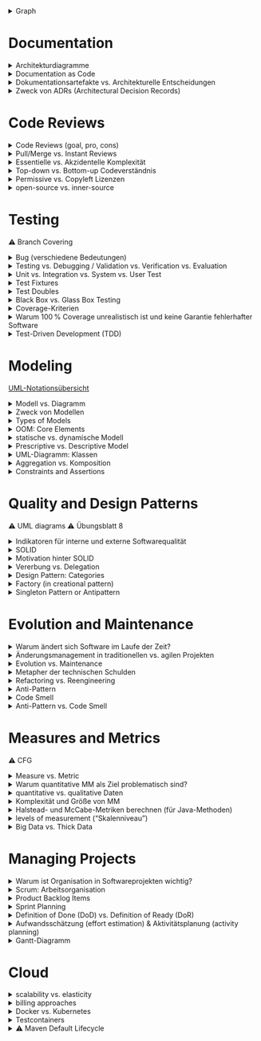 <details>
<summary>Graph</summary>

# Something

> \
> GradHardw\
> y\
> ss

- [ ] GradHardw DokuchaevaLiliia BoldakovDmytro KonnektZuferl
    - Grad - max. число соседей
    - Hardwareaufwand

Kantenkonnektivität - `min`\
_Netzwerk unterbrechen_<br>
Zuverlässigkeit

</details>

# Documentation

<details> <summary>Architekturdiagramme</summary>

<img src="./images/architecture.png" alt="Klassendiagramm" width="400"/>

→ In CampusCoffee realisiert über Maven-Submodule
</details> <details> <summary>Documentation as Code</summary>

- Konzept: Dokumentation = Teil des Codes
    - Formate: Markdown
    - Tools: Git, Linter

</details> <details> <summary>Dokumentationsartefakte vs. Architekturelle Entscheidungen</summary>

- **Dokumentationsartefakte** = z. B. UML-Diagramme, Paketstrukturen, Code-Kommentare
- **Architekturelle Entscheidungen (ADRs)** = z. B. Microservices statt Monolith\
→ ADRs sind entscheidungsorientiert, Artefakte zustandsorientiert

</details> <details> <summary>Zweck von ADRs (Architectural Decision Records)</summary>

- Ziel: Dokumentation von Entscheidungen, die beeinflussen:
    - Architekturstruktur
    - Softwarequalität
    - Schnittstellen
→ z. B. Entscheidung für Microservices statt Monolith
</details>

# Code Reviews

<details>

<summary>Code Reviews (goal, pro, cons)</summary>

![alt text](./images/pair_pr.png)\
Ziel: Konzentration auf Qualität, Probleme und Zusammenarbeit (*Pair Programming*)

- +:
    - Höhere Codequalität und Fehlervorbeugung
    - Wissenstransfer im Team
    - Gemeinsame Verantwortung für Code
- -:
    - Langsame Rückmeldung
    - Zu große Codeänderungen auf einmal
    - Konflikte im Review-Prozess
    - Aufwand für Reviewer (Zeit, Aufmerksamkeit)

</details>


<details>

<summary>Pull/Merge vs. Instant Reviews</summary>

- **Instant Reviews**: direkter und interaktiver, z. B. Pair Programming
- **PR-/MR-Reviews**: über Pull/Merge Requests, dokumentiert, besser für größere Teams
![alt text](./images/pr_mr_rew.png)
</details>


<details>

<summary>Essentielle vs. Akzidentelle Komplexität</summary>

- **Essentielle Komplexität**: ergibt sich aus der Natur des Problems (z. B. Mathe-Formel)
- **Akzidentelle Komplexität**: entsteht durch schlechte Architektur, fehlende Dokumentation\
→ Ziel: akzidentelle Komplexität minimieren

</details>


<details>

<summary>Top-down vs. Bottom-up Codeverständnis</summary>

- **Top-down**: Startet mit Vorwissen und Hypothesen → prüft durch Code-Analyse
- **Bottom-up**: Kein Vorwissen → Schrittweise Analyse von Code

</details>


<details>

<summary>Permissive vs. Copyleft Lizenzen</summary>

- **Permissive**: Erlaubt **private** Nutzung, Änderungen ohne Offenlegung (z. B. MIT, BSD, Apache)
- **Copyleft**: Änderungen müssen offen bleiben, open-source (z. B. GPL, CC BY-SA)

</details>


<details>

<summary>open-source vs. inner-source</summary>

- open-source: код открыт для всех
- inner-source: код открыт для сотрудников внутри компании

</details>

# Testing

⚠️ Branch Covering

<details>

<summary>Bug (verschiedene Bedeutungen)</summary>

- Mistake: “a human act or **decision** resulting in an error”
- Defect (bug): “an error in the program code” → **static**
- Fault: “an error in the program state” → **dynamic**
- Failure: “an externally **visible** error in the program behavior”
</details>


<details>

<summary>Testing vs. Debugging / Validation vs. Verification vs. Evaluation</summary>

- Testing: Nachweis, dass ein Fehler existiert (z.B. durch fehlschlagenden Test)
- Debugging: Lokalisieren und Beheben dieses Fehlers im Code

- Verification: Bauen wir das Produkt **richtig**? - Prüfung gegen Spezifikation\
    Проверяем, работает ли кнопка «Login» технически правильно (логин передаётся, ответ получен)
- Validation: Bauen wir das **richtige Produkt**? – Prüfung gegen Anforderungen
- Evaluation: Ist das System **nützlich** oder gut? - Prüfung mit echten Nutzer\
    Спрашиваем пользователя, удобно ли ему пользоваться кнопкой, понятна ли она, нужное ли место.
</details>


<details>

<summary>Unit vs. Integration vs. System vs. User Test</summary>

![alt text](./images/unittest.png)
</details>


<details>
<summary>Test Fixtures</summary>

- preparing a fixed state/environment
</details>


<details>
<summary>Test Doubles</summary>

- isolating a class or component for testing
- Dummy — "болванка"
- Fake — "упрощённая копия"
- Stub — "предсказуемый ответ"
- Spy — "наблюдатель"
- Mock — "проверяющий и реагирующий"
</details>


<details>
<summary>Black Box vs. Glass Box Testing</summary>

- Black Box:
    - no info about code
    - nur Eingaben und Ausgaben werden betrachtet
    - Ziel: Äquivalenzklassen (Gruppe), Grenzwertanalyse

- Glass Box:
    - we know code
    - Ziel: alle Pfade, Zweige, Anweisungen abdecken
</details>


<details>
<summary>Coverage-Kriterien</summary>

- Statement Coverage (Anweisungsüberdeckung)
- Branch Coverage (Zweigüberdeckung)
- Path Coverage (Pfadüberdeckung)
- Condition Coverage
- → Berechnung: Anzahl erfüllter Elemente ÷ Gesamtanzahl × 100 %

</details>


<details>
<summary>Warum 100 % Coverage unrealistisch ist und keine Garantie fehlerhafter Software</summary>

- Fehler sind nicht immer in Pfaden unrealistisch oder schwer erreichbar
</details>


<details>
<summary>Test-Driven Development (TDD)</summary>

![alt text](./images/tdd.gif)

Prinzipien:
- Nur **so viel Code** schreiben, **wie nötig**, um Fehler zu vermeiden
- Sauberes **Refactoring**

Vorteile:
- Bessere **Testabdeckung**
- Frühe **Fehlererkennung**
</details>


# Modeling
[UML-Notationsübersicht](./images/UML-Notationsübersicht-2.5.pdf)
<details>

<summary>Modell vs. Diagramm</summary>

- Modell = **abstrakte** Darstellung eines Systems (z. B. Struktur); can be made out of many diagrams
- Diagramm = **grafische** Darstellung eines Teils dieses Modells (z. B. Klassendiagramm)
</details>


<details>
<summary>Zweck von Modellen</summary>

- Planung der Softwarearchitektur
- Kommunikation mit Stakeholdern
- Dokumentation des Systemdesigns
</details>


<details>
<summary>Types of Models</summary>

- Graphical (Syntax = elements, Semantic = meaning of elements) vs. Textual
- Black Box vs. Glass Box
- Static vs. Dynamic
</details>


<details>
<summary>OOM: Core Elements</summary>

- Classes
    - State → Attributes
    - Behavior → Methods
    - Static structure (hierarchy)
```java
public class MyClass {
    private int value;
    public MyClass(int value) {…}
    public void doSomething() {…}
}
```
- Objects (instances of classes)
    - Dynamic behavior
```java
MyClass obj1 = new MyClass(1);
MyClass obj2 = new MyClass(2);
obj1.doSomething();
```
</details>


<details>
<summary>statische vs. dynamische Modell</summary>

- Statisch: beschreibt die **Struktur** (z. B. Klassen, Attribute, Beziehungen)
- Dynamisch: beschreibt das **Verhalten über die Zeit** (z. B. Zustände, Aktivitäten, Nachrichten)
</details>


<details>
<summary>Prescriptive vs. Descriptive Model</summary>

- Prescriptive: vor der Implementierung; **wie** ein System gebaut werden soll; Design, Requirements Engineering
- Descriptive: nach der I; wie ein System **bereits ist**; Analyse, Dokumentation
    - **Domain Model** = what should be **included** in the system and what is **restricted**\
    Nutzt UML-Klassendiagramme, aber **ohne technische Details** -> verständlicher für Kunde
        - Object Design (Objektentwurf) = Technisches Design, wie Klassen zusammenarbeiten\
        konzentriert sich auf Klassenstruktur und Schnittstellen
        - System Design (Systementwurf) = Architektur\
        konzentriert sich auf Komponenten, Pakete, Subsysteme, Architektur
        - Domain-Driven Design (DDD) = Fachsprache + Struktur
</details>


<details>
<summary>UML-Diagramm: Klassen</summary>

- Klassendiagramm = statisch, zeigt Beziehungen zwischen Klassen (z. B. Vererbung)
<img src="./images/klassendiagramm.png" alt="Klassendiagramm" width="400"/>
- Aktivitätsdiagramm = dynamisch, Kontroll- oder Datenfluess zwischen Aktivitäten in einem Prozess (typisch für Use Cases)
![alt text](./images/uml_activity.png)
- Sequenzdiagramm = dynamisch, **zeitliche** Interaktionen zwischen Objekten\
![alt text](./images/sequenzdiagramm.png)
- Zustandsdiagramm = dynamisch, zeigt **mögliche Zustände** eines Objekts\
![alt text](./images/zustandsdiagramm.png)
- Use Case Diagrams = dynamisch, actors, use cases, and their relationships
![alt text](./images/use_case.png)
</details>


<details>
<summary>Aggregation vs. Komposition</summary>

- Komposition = can not exist without X
- Aggregation = can be connected to Y
![alt text](./images/aggregation.png)\
<img src="./images/agg_ex.png" alt="alt text" width="200"/>
<img src="./images/com_ex.png" alt="alt text" width="200"/>
</details>


<details>
<summary>Constraints and Assertions</summary>

- Constraints → логика модели, действует всегда
- Assertions → временные проверки в коде, включаются только при необходимости
![alt text](./images/constraints.png)
</details>

# Quality and Design Patterns

⚠️ UML diagrams
⚠️ Übungsblatt 8
<details>
<summary>Indikatoren für interne und externe Softwarequalität</summary>

- Intern: Lesbarkeit, Modularität, Testbarkeit, Wartbarkeit
- Extern: Zuverlässigkeit, Performance, Usability, Sicherheit, Portabilität
</details>


<details>
<summary>SOLID</summary>

- Single Responsibility – eine Klasse nur einen einzigen Grund haben sollte, sich
zu ändern
- Open/Closed – offen für Erweiterung, geschlossen für Änderung
- Liskov Substitution – Unterklassen müssen durch Oberklassen ersetzbar sein
- Interface Segregation – lieber viele kleine Interfaces als ein großes
- Dependency Inversion – Abhängigkeiten von Interfaces, nicht von konkreten Klassen (da leicht testbar)
</details>


<details>
<summary>Motivation hinter SOLID</summary>

- Code wird **modularer, testbarer, wartbarer**
- **Änderungen** verursachen weniger Fehler
- Förderung von **loser Kopplung und hoher Kohäsion**
    - Lose Kopplung: Komponenten sind nur schwach voneinander abhängig
    - Hohe Kohäsion: Innerhalb eines Moduls ist alles thematisch zusammengehörig, keine vermischte Logik\
    cohesion vs. coupling
    ![alt text](./images/cohesion_coupling.png)
</details>


<details>
<summary>Vererbung vs. Delegation</summary>

**Vererbung**:
```java
class Animal { void eat() {...} }
class Dog extends Animal { void bark() {...} }
```
➡️ Dog ist ein Animal (is-a)

**Delegation**:
```java
class Worker { void work() {...} }
class Manager {
  Worker w = new Worker();
  void work() { w.work(); }
}
```
➡️ Manager hat einen Worker (has-a)
</details>


<details>
<summary>Design Pattern: Categories</summary>

- 🏗️ Creational: Objekterstellung flexibel und **unabhängig von konkreten Klassen** gestalten
    - Singleton
    - Factory
- 🧱 Structural: Strukturierung von Klassen und Objekten zur effizienten **Zusammensetzung** 
    - Composite - Baumstruktur z.B. UI-Menü
- 🔁 Behavioral: Beschreiben die **Kommunikation** und Kontrolle **zwischen Objekten** 
    - Observer - Notifications <details><summary>🖼️</summary>
        ![alt text](./images/observer.png)</details>
- 🧩 Architectural: **Struktur ganzer Softwaresysteme** definieren 
    - Model-View-Controller - Trennung von Logik und UI
- ⚙️ Concurrency: Unterstützung von **Multithreading** und Nebenläufigkeit 
    - Monitor - kontrollierter Zugriff auf Ressourcen
</details>


<details>
<summary>Factory (in creational pattern)</summary>
Ziel: Instanziierungslogik von Objekten zu kapseln

❌ Ohne Kapselung:
```java
Button button = new WindowsButton();
```
✅ Mit Kapselung durch Factory:
```java
Button button = ButtonFactory.createButton();
```
Und inner `ButtonFactory`:
```java
public static Button createButton() {
    return new WindowsButton(); // oder später: new LinuxButton()
}
```
🔁 Vorteil:
- Lose Kopplung
- Testbarkeit
</details>


<details>
<summary>Singleton Pattern or Antipattern</summary>

- Singleton = stellt sicher, dass **nur eine Instanz existiert**


| Situation                       | Singleton gut? |
| ------------------------------- | -------------- |
| Konfiguration, Logger            | ✅          |
| DB | ❌    |
| Testen         | ❌   |
| Spring        | ❌     |

🧠 Wann verwenden?
- Wenn man **wirklich nur eine Instanz** braucht
- Wenn der **Zustand sich nicht ändert**

🚫 Wann vermeiden?
- Wenn du **testen**, austauschen oder **flexibel** bleiben willst
- Wenn du statt `new` besser **Dependency Injection** nutzen kannst

📌 Kurz gesagt:

    Singleton ist manchmal praktisch – aber oft besser vermeiden!

</details>

# Evolution and Maintenance

<details>
<summary>Warum ändert sich Software im Laufe der Zeit?</summary>

- Neue Anforderungen
- Fehler müssen behoben werden
- Unterstützung für neue Hardware ist nötig
- Performance und Usability sollen verbessert werden
</details>


<details>
<summary>Änderungsmanagement in traditionellen vs. agilen Projekten</summary>

- Traditionell (z. B. V-Modell):
    - Formale Änderungsanträge, viele Genehmigungen
    - Änderungen sind teuer und aufwendig

- Agil (z. B. Scrum):
    - Änderungen werden flexibel in Sprints aufgenommen
    - Fokus auf schnelle Reaktion statt Planung
</details>


<details>
<summary>Evolution vs. Maintenance</summary>

- Maintenance: Reaktion auf Fehler
- Evolution: Kontinuierliche Weiterentwicklung und Verbesserung
</details>


<details>
<summary>Metapher der technischen Schulden</summary>

Technische Schulden (_engl. Technical Debt_) sind eine Metapher, die entwickelt wurde, um zu erklären, was passiert, wenn Entwickler **schnelle, aber unsaubere Entscheidungen treffen**, um eine Funktion möglichst schnell zu veröffentlichen.

Beispiele solcher Entscheidungen:
- Schwer lesbarer Code
- Fehlende Tests
- Ignorieren von Architekturprinzipien

🔸 Warum nennt man das „Schulden“?

Wie bei finanziellen Schulden:
- Man bekommt sofort einen **Vorteil** – man liefert schneller
- Aber man zahlt später **„Zinsen“** – z. B. durch schlechtere Wartbarkeit, mehr Bugs oder längere Entwicklungszeit
- Wenn man die Schulden nicht „zurückzahlt“ (z. B. durch Refactoring), **„geht das Projekt bankrott“** – das System wird zu kompliziert, um es zu pflegen oder zu erweitern

</details>


<details>
<summary>Refactoring vs. Reengineering</summary>

- Refactoring = Umstrukturierung des Quellcodes ohne Änderung der Funktionalität, um **Lesbarkeit, Wartbarkeit oder Erweiterbarkeit zu verbessern**
- Reengineering = **Größere Umstrukturierung**, oft inklusive neuer Technologien, aber ebenfalls ohne Änderung der Funktionalität

⭐ Refactoring ist kontinuierlich, Reengineering eher punktuell und aufwendig.
</details>


<details>
<summary>Anti-Pattern</summary>

- Anti-Pattern = eine Lösung, die zunächst wirksam erscheint, aber **mehr Schaden als Nutzen verursacht**, obwohl eine bessere Alternative verfügbar ist.\
**Beispiel**: The Blob\
→ Ein Objekt übernimmt zu viele Verantwortlichkeiten, während andere Klassen nur Daten halten.\
Lösung: Verantwortlichkeiten gleichmäßiger verteilen (z. B. durch Refactoring).
</details>


<details>
<summary>Code Smell</summary>

- Code Smell = der Code funktioniert, ist aber schwer verständlich, erweiterbar oder testbar.\
**Beispiel**: Lange Methoden\
→ Schwer verständlich und wartbar.\
Lösung: Aufteilen in kleinere, logisch getrennte Methoden.
</details>


<details>
<summary>Anti-Pattern vs. Code Smell</summary>

- Code Smell = kleines Warnzeichen im Code
- Anti-Pattern = komplette fehlerhafte Vorgehensweise oder Struktur
</details>

# Measures and Metrics
⚠️ CFG
<details>
<summary>Measure vs. Metric</summary>

- Eine Measure = direkt beobachteter Rohwert (z. B. Lines of Code)
- Metric = Measures interpretiert und kombiniert, um abstrakte Eigenschaften zu bewerten (z. B. Wartbarkeit)
</details>


<details>
<summary>Warum quantitative MM als Ziel problematisch sind?</summary>

1. Goodhart’s Law:

    >„Wenn eine Metrik zum Ziel wird, verliert sie ihren Aussagewert.“

    → Beispiel: Wenn Testabdeckung Ziel ist, werden unnötige Tests geschrieben.

2. Metrik ≠ Qualität:\
Hoher Zahlenwert bedeutet nicht automatisch gute Softwarequalität.

3. Manipulation:\
Entwickler optimieren auf die Zahl, nicht auf das Ergebnis.

⭐ Metriken lieber **zur Beobachtung und Analyse** verwenden – nicht als starre Ziele.
</details>


<details>
<summary>quantitative vs. qualitative Daten</summary>

- **Quantitativ**: Zahlenbasiert, skalierbar, automatisierbar, z. B. Messwerte.

- **Qualitativ**: Kontextreich, tieferes Verständnis, z. B. Interviews.

- **Skalierbarkeit**: Quantitative → gut skalierbar, qualitative → schwer skalierbar.

- **Erkenntnisse**: Qualitativ zeigt oft das „Warum“, quantitativ das „Was“.
</details>


<details>
<summary>Komplexität und Größe von MM</summary>

- Komplex ≠ Unverständlich\
Ein Programm kann strukturell komplex, aber trotzdem leicht verständlich sein – und umgekehrt.

- Großer Code wirkt oft „schlechter“ in den Metriken, auch wenn er gut strukturiert ist.

- Qualitätsaspekte wie Modularität oder Lesbarkeit oft unberücksichtigt \
→ Metriken liefern kein vollständiges Bild der Codequalität

⭐ Metriken sind nützlich, sollten aber **nicht blind vertraut**, sondern **im Kontext interpretiert** werden.
</details>


<details>
<summary>Halstead- und McCabe-Metriken berechnen (für Java-Methoden)</summary>

- Halstead:
    - Wie gut ist der Code **verständlich und wartbar**?
    - Je höher D, desto schwieriger ist der Code zu verstehen und zu warten <details><summary>🖼️</summary>
![alt text](./images/halstead.png)
![alt text](./images/halstead2.png)</details>
- McCabe:
    - Wie gut ist der Code **testbar**?
    - bei CFG ⚠️
    - Formel: V(G) = E − N + 2 (E: Kanten, N: Knoten im CFG)
    - Je höher der Wert, desto höher das *Fehlerrisiko* und desto *aufwändiger die Tests*
</details>


<details>
<summary>levels of measurement (“Skalenniveau”)</summary>

- Nominal = named (genotype, blood type, zip code).
- Ordinal = +order matters (size {S, M, L}).
- Interval = +difference matters (shoe size).
- Ratio = +true zero (weight of luggage).
</details>


<details>
<summary>Big Data vs. Thick Data</summary>

🔹 Big Data:

- **Quantitativ**, stark strukturiert oder semi-strukturiert
- Große Datenmengen, z. B. aus Logfiles, Sensoren, Tracking
- Automatisch analysierbar mit Statistik, Machine Learning
- Gut skalierbar, erkennt Muster
- **Schwäche**: Liefert wenig Kontext, beantwortet selten das „Warum?“

Beispiel:
„1000 Nutzer haben auf Button X geklickt.“

🔹 Thick Data:

- **Qualitativ**, unstrukturiert oder halbstrukturiert
- Entsteht durch Interviews, Beobachtungen, ethnografische Studien
- Liefert tiefe Einblicke in Motivation, Denken, Verhalten
- Aufwendig, nicht leicht skalierbar
- **Stärke**: Liefert Kontext, erklärt das „Warum?“ hinter Mustern

Beispiel:
„Warum klicken Nutzer auf Button X?“

⭐ Zusammenfassung:

- Big Data zeigt Trends.
- Thick Data erklärt, warum diese Trends entstehen.

Ideal ist eine Kombination beider Ansätze.
</details>

# Managing Projects

<details>
<summary>Warum ist Organisation in Softwareprojekten wichtig?</summary>

- **Koordination** wird mit Teamgröße komplexer  
- Reduziert **Missverständnisse**
- Transparente **Kommunikation**

</details>


<details>
<summary>Scrum: Arbeitsorganisation</summary>

- **Planung:** Sprint Planning mit PO, Dev-Team, Scrum Master  
- **Schätzung:** Story Points (oft mit Planning Poker)  
- **Tools:** Jira, GitHub Boards
- **Struktur:** Product Backlog, Sprint Backlog, Task Board

</details>


<details>
<summary>Product Backlog Items</summary>

- **User Story:** Wunsch/Funktion aus Nutzersicht\
    *„Als Kunde will ich mich einloggen…“*
- **Task:** konkrete technische Umsetzung (Teil der Story)\
    *„Login-Button erstellen“*
- **Bug Report:** Fehlerbeschreibung, inkl. Reproduktionsschritte  
++ **PO** is responsible\
++ **Backlog Grooming/Story Time** - Goal: Having a collection of small, **well-understood stories** at the top of the product backlog
</details>


<details>
<summary>Sprint Planning</summary>

- **PO** proposes **what** should be done
- **Team** decides **how**
- **SM organisiert** Meeting

</details>


<details>
<summary>Definition of Done (DoD) vs. Definition of Ready (DoR)</summary>

|                        | **DoR – „Bereit zur Umsetzung“**                                                                                                                                                   | **DoD – „Fertig zur Auslieferung“**                                                                                               |
| ---------------------- | ---------------------------------------------------------------------------------------------------------------------------------------------------------------------------------- | --------------------------------------------------------------------------------------------------------------------------------- |
| **Frage**              | „Können wir diese Aufgabe im Sprint starten?“                                                                                                                                      | „Ist diese Aufgabe komplett abgeschlossen?“                                                                                       |
| **Ziel**               | Sicherstellen, dass **die Aufgabe klar und planbar** ist                                                                                                                           | Sicherstellen, dass **die Arbeit vollständig und qualitätsgesichert** ist                                                         |
| **Typische Kriterien** | • User Story im richtigen Format („Als … will ich …“)<br>• Akzeptanzkriterien definiert<br>• Aufwand geschätzt (z. B. Story Points)<br>• Keine Blocker oder externe Abhängigkeiten (z.B. fehlt API) | • Code funktioniert und ist getestet<br>• Tests grün, Code-Review erledigt<br>• Dokumentation aktualisiert |
| **Zeitpunkt**          | **Vor** dem Sprint-Planning                                                                                                                                                        | **Nach** der Umsetzung, vor Abschluss                                                                                             |

![alt text](./images/dod_dor.png)
![alt text](./images/dod_dor2.jpeg)
</details>


<details>
<summary>Aufwandsschätzung (effort estimation) & Aktivitätsplanung (activity planning)</summary>

- **Ziel:** realistische Planung, Team-Kapazität berücksichtigen
- **Strategien:** 
    - Story Points - Fibonacci-Reihe; „Story X ist doppelt so aufwendig wie Story Y“
    - Team is responsible
    - Task Points - wie SP, aber auf konkrete Tasks
    - T-Shirt-Größen - XS, S, M, L, XL; später durch SP ersetzt
    - Planning Poker - jeder zeigt Karte (= SP) gleichzeitig (to avoid bias), danach Diskussion
- **Velocity:** Durchschnittlich **erledigte SP** pro Sprint\
<img src="./images/velocity.png" alt="Klassendiagramm" width="200"/>

</details>


<details>
<summary>Gantt-Diagramm</summary>

<img src="./images/gantt.png" alt="Klassendiagramm" width="300"/>\
can be **with** activity dependencies and **without**
- Ziel **Critical Path Method (CPM)**:
    - **Gesamtdauer** des Projekts berechnen
    - Kritischen Pfad finden (d. h. der längste Pfad → bestimmt die Projektdauer)
    - **Pufferzeiten (Slack)** anderer Aktivitäten erkennen (Zeit, um die man eine Aktivität verzögern kann, ohne das Projekt zu gefährden)
- Berechnung:
Kritischer Pfad:\
A → B → D = 3+2+5 = 10 Tage\
A → C → E = 3+4+1 = 8 Tage → nicht kritisch

</details>

# Cloud

<details>
<summary>scalability vs. elasticity</summary>

**Scalability**: Fähigkeit, mehr **physisch** Ressourcen zu erhöhen, z. B. durch Hinzufügen von Ressourcen (mehr CPUs, mehr Server)\
**Elasticity**: Fähigkeit, **dynamisch** Ressourcen zu erhöhen oder zu reduzieren, je nach Bedarf

</details>


<details>
<summary>billing approaches</summary>

- Pay-as-you-go: Nur bezahlen, was man nutzt
- Subscription-based billing: flat rate, 1-3 years
- Hybrid approaches
- Special offers: Free-Tier
</details>


<details>
<summary>Docker vs. Kubernetes</summary>

**Docker**: Verpackt Anwendungen in Container (mit allen Abhängigkeiten) → überall lauffähig\
**Kubernetes**: Orchestriert und verwaltet viele Container → Skalierung, Load Balancing, Selbstheilung
</details>


<details>
<summary>Testcontainers</summary>

- 🧪 Что делает Testcontainers?
    - Запускает реальные сервисы (например, PostgreSQL, Redis, Kafka) в Docker-контейнерах
    - Используется в юнит-тестах и интеграционных тестах
    - Контейнер автоматически стартует перед тестом и удаляется после него
- 🧪 Vorteil von Testcontainers
    - **Realistische Tests** mit echten Datenbanken in Containern
    - Besser als In-Memory-DBs, weil **Verhalten näher an Produktion**
    - **Automatisiertes Setup** und **Cleanup pro Test**
</details>


<details>
<summary>⚠️ Maven Default Lifecycle</summary>

![alt text](./images/lifecycle.png)\
</details>